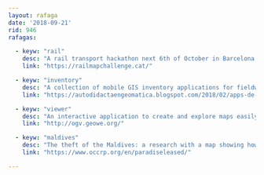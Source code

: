 ```yaml
---
layout: rafaga
date: '2018-09-21'
rid: 946
rafagas:

  - keyw: "rail"
    desc: "A rail transport hackathon next 6th of October in Barcelona, with 10K euros on awards"
    link: "https://railmapchallenge.cat/"

  - keyw: "inventory"
    desc: "A collection of mobile GIS inventory applications for fieldwork using Android devices"
    link: "https://autodidactaengeomatica.blogspot.com/2018/02/apps-de-inventario-gis-para.html"

  - keyw: "viewer"
    desc: "An interactive application to create and explore maps easily with several options, from GeoJSON files"
    link: "http://ogv.geowe.org/"

  - keyw: "maldives"
    desc: "The theft of the Maldives: a research with a map showing how the islands have been given to big tourism corporations in exchange of money that never returned to their inhabitants"
    link: "https://www.occrp.org/en/paradiseleased/"

---
```

